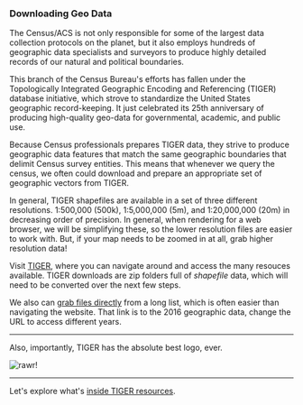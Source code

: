 ### Downloading Geo Data

The Census/ACS is not only responsible for some of the largest data collection protocols on the planet, but it also employs hundreds of geographic data specialists and surveyors to produce highly detailed records of our natural and political boundaries. 

This branch of the Census Bureau's efforts has fallen under the Topologically Integrated Geographic Encoding and Referencing (TIGER) database initiative, which strove to standardize the United States geographic record-keeping. It just celebrated its 25th anniversary of producing high-quality geo-data for governmental, academic, and public use.

Because Census professionals prepares TIGER data, they strive to produce geographic data features that match the same geographic boundaries that delimit Census survey entities. This means that whenever we query the census, we often could download and prepare an appropriate set of geographic vectors from TIGER. 

In general, TIGER shapefiles are available in a set of three different resolutions. 1:500,000 (500k), 1:5,000,000 (5m), and 1:20,000,000 (20m) in decreasing order of precision. In general, when rendering for a web browser, we will be simplifying these, so the lower resolution files are easier to work with. But, if your map needs to be zoomed in at all, grab higher resolution data!

Visit [TIGER](https://www.census.gov/geo/maps-data/data/tiger-cart-boundary.html), where you can navigate around and access the many resouces available. TIGER downloads are zip folders full of *shapefile* data, which will need to be converted over the next few steps.

We also can [grab files directly](https://www2.census.gov/geo/tiger/GENZ2016/shp/) from a long list, which is often easier than navigating the website. That link is to the 2016 geographic data, change the URL to access different years.

-----

Also, importantly, TIGER has the absolute best logo, ever.

![rawr!](https://upload.wikimedia.org/wikipedia/commons/thumb/e/e4/US-Census-TIGERLogo.svg/440px-US-Census-TIGERLogo.svg.png)

-----

Let's explore what's [inside TIGER resources](shapefiles.md).
